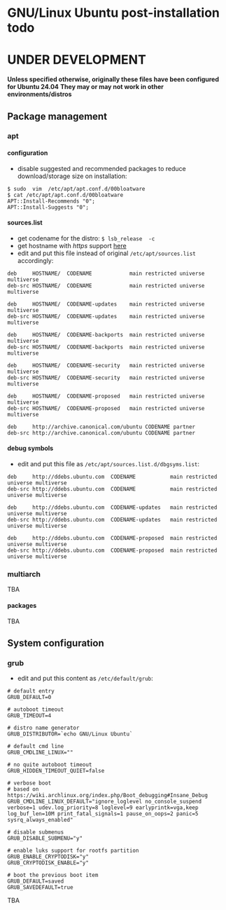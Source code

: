 # GNU/Linux Ubuntu post-installation todo

# UNDER DEVELOPMENT

**Unless specified otherwise, originally these files have been configured for Ubuntu 24.04**
**They may or may not work in other environments/distros**


## Package management

### apt

#### configuration

- disable suggested and recommended packages to reduce download/storage size on installation:
```
$ sudo  vim  /etc/apt/apt.conf.d/00bloatware
$ cat /etc/apt/apt.conf.d/00bloatware
APT::Install-Recommends "0";
APT::Install-Suggests "0";
```

#### sources.list

- get codename for the distro: `$ lsb_release  -c`
- get hostname with _https_ support [here](https://launchpad.net/ubuntu/+archivemirrors)
- edit and put this file instead of original `/etc/apt/sources.list` accordingly:
```
deb     HOSTNAME/  CODENAME            main restricted universe multiverse
deb-src HOSTNAME/  CODENAME            main restricted universe multiverse

deb     HOSTNAME/  CODENAME-updates    main restricted universe multiverse
deb-src HOSTNAME/  CODENAME-updates    main restricted universe multiverse

deb     HOSTNAME/  CODENAME-backports  main restricted universe multiverse
deb-src HOSTNAME/  CODENAME-backports  main restricted universe multiverse

deb     HOSTNAME/  CODENAME-security   main restricted universe multiverse
deb-src HOSTNAME/  CODENAME-security   main restricted universe multiverse

deb     HOSTNAME/  CODENAME-proposed   main restricted universe multiverse
deb-src HOSTNAME/  CODENAME-proposed   main restricted universe multiverse

deb     http://archive.canonical.com/ubuntu CODENAME partner
deb-src http://archive.canonical.com/ubuntu CODENAME partner
```


#### debug symbols

- edit and put this file as `/etc/apt/sources.list.d/dbgsyms.list`:
```
deb     http://ddebs.ubuntu.com  CODENAME           main restricted universe multiverse
deb-src http://ddebs.ubuntu.com  CODENAME           main restricted universe multiverse

deb     http://ddebs.ubuntu.com  CODENAME-updates   main restricted universe multiverse
deb-src http://ddebs.ubuntu.com  CODENAME-updates   main restricted universe multiverse

deb     http://ddebs.ubuntu.com  CODENAME-proposed  main restricted universe multiverse
deb-src http://ddebs.ubuntu.com  CODENAME-proposed  main restricted universe multiverse
```


### multiarch

TBA


#### packages

TBA




## System configuration

### grub

- edit and put this content as `/etc/default/grub`:
```
# default entry
GRUB_DEFAULT=0

# autoboot timeout
GRUB_TIMEOUT=4

# distro name generator
GRUB_DISTRIBUTOR=`echo GNU/Linux Ubuntu`

# default cmd line
GRUB_CMDLINE_LINUX=""

# no quite autoboot timeout
GRUB_HIDDEN_TIMEOUT_QUIET=false

# verbose boot
# based on https://wiki.archlinux.org/index.php/Boot_debugging#Insane_Debug
GRUB_CMDLINE_LINUX_DEFAULT="ignore_loglevel no_console_suspend verbose=1 udev.log_priority=8 loglevel=9 earlyprintk=vga,keep log_buf_len=10M print_fatal_signals=1 pause_on_oops=2 panic=5 sysrq_always_enabled"

# disable submenus
GRUB_DISABLE_SUBMENU="y"

# enable luks support for rootfs partition
GRUB_ENABLE_CRYPTODISK="y"
GRUB_CRYPTODISK_ENABLE="y"

# boot the previous boot item
GRUB_DEFAULT=saved
GRUB_SAVEDEFAULT=true
```


TBA

